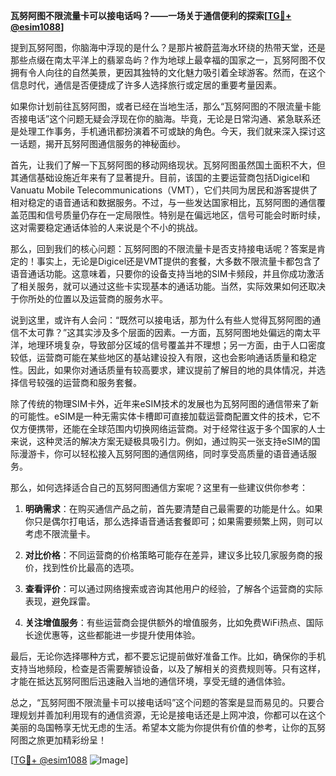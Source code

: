 **瓦努阿图不限流量卡可以接电话吗？——一场关于通信便利的探索[[TG💪+ @esim1088](https://t.me/s/esim1088)]**

提到瓦努阿图，你脑海中浮现的是什么？是那片被蔚蓝海水环绕的热带天堂，还是那些点缀在南太平洋上的翡翠岛屿？作为地球上最幸福的国家之一，瓦努阿图不仅拥有令人向往的自然美景，更因其独特的文化魅力吸引着全球游客。然而，在这个信息时代，通信是否便捷成了许多人选择旅行或定居的重要考量因素。

如果你计划前往瓦努阿图，或者已经在当地生活，那么“瓦努阿图的不限流量卡能否接电话”这个问题无疑会浮现在你的脑海。毕竟，无论是日常沟通、紧急联系还是处理工作事务，手机通讯都扮演着不可或缺的角色。今天，我们就来深入探讨这一话题，揭开瓦努阿图通信服务的神秘面纱。

首先，让我们了解一下瓦努阿图的移动网络现状。瓦努阿图虽然国土面积不大，但其通信基础设施近年来有了显著提升。目前，该国的主要运营商包括Digicel和Vanuatu Mobile Telecommunications（VMT），它们共同为居民和游客提供了相对稳定的语音通话和数据服务。不过，与一些发达国家相比，瓦努阿图的通信覆盖范围和信号质量仍存在一定局限性。特别是在偏远地区，信号可能会时断时续，这对需要稳定通话体验的人来说是个不小的挑战。

那么，回到我们的核心问题：瓦努阿图的不限流量卡是否支持接电话呢？答案是肯定的！事实上，无论是Digicel还是VMT提供的套餐，大多数不限流量卡都包含了语音通话功能。这意味着，只要你的设备支持当地的SIM卡频段，并且你成功激活了相关服务，就可以通过这些卡实现基本的通话功能。当然，实际效果如何还取决于你所处的位置以及运营商的服务水平。

说到这里，或许有人会问：“既然可以接电话，那为什么有些人觉得瓦努阿图的通信不太可靠？”这其实涉及多个层面的因素。一方面，瓦努阿图地处偏远的南太平洋，地理环境复杂，导致部分区域的信号覆盖并不理想；另一方面，由于人口密度较低，运营商可能在某些地区的基站建设投入有限，这也会影响通话质量和稳定性。因此，如果你对通话质量有较高要求，建议提前了解目的地的具体情况，并选择信号较强的运营商和服务套餐。

除了传统的物理SIM卡外，近年来eSIM技术的发展也为瓦努阿图的通信带来了新的可能性。eSIM是一种无需实体卡槽即可直接加载运营商配置文件的技术，它不仅方便携带，还能在全球范围内切换网络运营商。对于经常往返于多个国家的人士来说，这种灵活的解决方案无疑极具吸引力。例如，通过购买一张支持eSIM的国际漫游卡，你可以轻松接入瓦努阿图的通信网络，同时享受高质量的语音通话服务。

那么，如何选择适合自己的瓦努阿图通信方案呢？这里有一些建议供你参考：

1. **明确需求**：在购买通信产品之前，首先要清楚自己最需要的功能是什么。如果你只是偶尔打电话，那么选择语音通话套餐即可；如果需要频繁上网，则可以考虑不限流量卡。

2. **对比价格**：不同运营商的价格策略可能存在差异，建议多比较几家服务商的报价，找到性价比最高的选项。

3. **查看评价**：可以通过网络搜索或咨询其他用户的经验，了解各个运营商的实际表现，避免踩雷。

4. **关注增值服务**：有些运营商会提供额外的增值服务，比如免费WiFi热点、国际长途优惠等，这些都能进一步提升使用体验。

最后，无论你选择哪种方式，都不要忘记提前做好准备工作。比如，确保你的手机支持当地频段，检查是否需要解锁设备，以及了解相关的资费规则等。只有这样，才能在抵达瓦努阿图后迅速融入当地的通信环境，享受无缝的通信体验。

总之，“瓦努阿图不限流量卡可以接电话吗”这个问题的答案是显而易见的。只要合理规划并善加利用现有的通信资源，无论是接电话还是上网冲浪，你都可以在这个美丽的岛国畅享无忧无虑的生活。希望本文能为你提供有价值的参考，让你的瓦努阿图之旅更加精彩纷呈！

[[TG💪+ @esim1088](https://t.me/s/esim1088) ![Image](https://i.postimg.cc/4NQfJmqS/Snipaste-2025-05-13-00-14-12.png)]